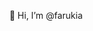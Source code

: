 <p style="text-align: center"> 👋 Hi, I’m @farukia </p>


<!---
farukia/farukia is a ✨ special ✨ repository because its `README.md` (this file) appears on your GitHub profile.
You can click the Preview link to take a look at your changes.
--->
